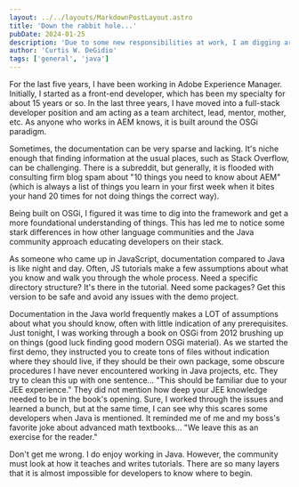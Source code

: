 ```yaml
---
layout: ../../layouts/MarkdownPostLayout.astro
title: 'Down the rabbit hole...'
pubDate: 2024-01-25
description: 'Due to some new responsibilities at work, I am digging around in some old-school Java frameworks.'
author: 'Curtis W. DeGidio'
tags: ['general', 'java']
---
```

For the last five years, I have been working in Adobe Experience Manager. Initially, I started as a front-end developer, which has been my specialty for about 15 years or so. In the last three years, I have moved into a full-stack developer position and am acting as a team architect, lead, mentor, mother, etc. As anyone who works in AEM knows, it is built around the OSGi paradigm.

Sometimes, the documentation can be very sparse and lacking. It's niche enough that finding information at the usual places, such as Stack Overflow, can be challenging. There is a subreddit, but generally, it is flooded with consulting firm blog spam about "10 things you need to know about AEM" (which is always a list of things you learn in your first week when it bites your hand 20 times for not doing things the correct way).

Being built on OSGi, I figured it was time to dig into the framework and get a more foundational understanding of things. This has led me to notice some stark differences in how other language communities and the Java community approach educating developers on their stack.

As someone who came up in JavaScript, documentation compared to Java is like night and day. Often, JS tutorials make a few assumptions about what you know and walk you through the whole process. Need a specific directory structure? It's there in the tutorial. Need some packages? Get this version to be safe and avoid any issues with the demo project.

Documentation in the Java world frequently makes a LOT of assumptions about what you should know, often with little indication of any prerequisites. Just tonight, I was working through a book on OSGi from 2012 brushing up on things (good luck finding good modern OSGi material). As we started the first demo, they instructed you to create tons of files without indication where they should live, if they should be their own package, some obscure procedures I have never encountered working in Java projects, etc. They try to clean this up with one sentence... "This should be familiar due to your JEE experience." They did not mention how deep your JEE knowledge needed to be in the book's opening. Sure, I worked through the issues and learned a bunch, but at the same time, I can see why this scares some developers when Java is mentioned. It reminded me of me and my boss's favorite joke about advanced math textbooks... "We leave this as an exercise for the reader."

Don't get me wrong. I do enjoy working in Java. However, the community must look at how it teaches and writes tutorials. There are so many layers that it is almost impossible for developers to know where to begin.